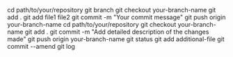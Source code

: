 cd path/to/your/repository
git branch
git checkout your-branch-name
git add .
git add file1 file2
git commit -m "Your commit message"
git push origin your-branch-name
cd path/to/your/repository
git checkout your-branch-name
git add .
git commit -m "Add detailed description of the changes made"
git push origin your-branch-name
git status
git add additional-file
git commit --amend
git log
